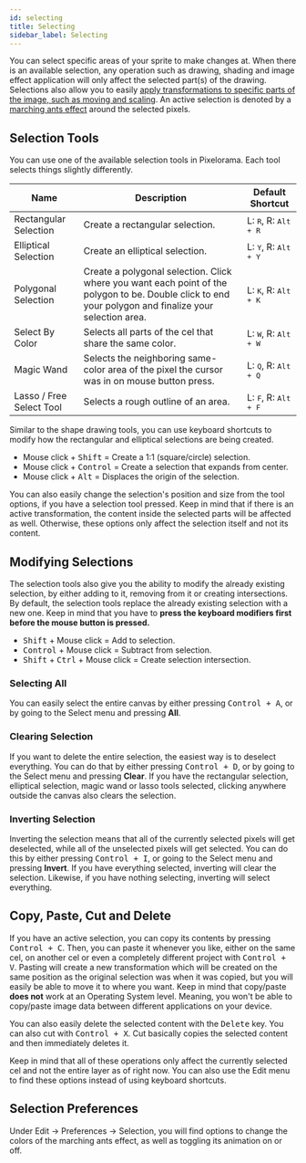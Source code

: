```yaml
---
id: selecting
title: Selecting
sidebar_label: Selecting
---
```


You can select specific areas of your sprite to make changes at. When there is an available selection, any operation such as drawing, shading and image effect application will only affect the selected part(s) of the drawing. Selections also allow you to easily [apply transformations to specific parts of the image, such as moving and scaling](transforming). An active selection is denoted by a [marching ants effect](https://en.wikipedia.org/wiki/Marching_ants) around the selected pixels.

## Selection Tools
You can use one of the available selection tools in Pixelorama. Each tool selects things slightly differently.

| Name      | Description | Default Shortcut |
| ----------- | ----------- | ----------- |
| Rectangular Selection | Create a rectangular selection.| L: <kbd>R</kbd>, R: <kbd> Alt + R</kbd> |
| Elliptical Selection | Create an elliptical selection. | L: <kbd>Y</kbd>, R: <kbd> Alt + Y</kbd> |
| Polygonal Selection | Create a polygonal selection. Click where you want each point of the polygon to be. Double click to end your polygon and finalize your selection area. | L: <kbd>K</kbd>, R: <kbd> Alt + K</kbd> |
| Select By Color | Selects all parts of the cel that share the same color.| L: <kbd>W</kbd>, R: <kbd> Alt + W</kbd> |
| Magic Wand | Selects the neighboring same-color area of the pixel the cursor was in on mouse button press. | L: <kbd>Q</kbd>, R: <kbd> Alt + Q</kbd> |
| Lasso / Free Select Tool | Selects a rough outline of an area. | L: <kbd>F</kbd>, R: <kbd> Alt + F</kbd> |

Similar to the shape drawing tools, you can use keyboard shortcuts to modify how the rectangular and elliptical selections are being created.
- Mouse click + <kbd>Shift</kbd> = Create a 1:1 (square/circle) selection.
- Mouse click + <kbd>Control</kbd> = Create a selection that expands from center.
- Mouse click + <kbd>Alt</kbd> = Displaces the origin of the selection.

You can also easily change the selection's position and size from the tool options, if you have a selection tool pressed. Keep in mind that if there is an active transformation, the content inside the selected parts will be affected as well. Otherwise, these options only affect the selection itself and not its content.

## Modifying Selections
The selection tools also give you the ability to modify the already existing selection, by either adding to it, removing from it or creating intersections. By default, the selection tools replace the already existing selection with a new one. Keep in mind that you have to **press the keyboard modifiers first before the mouse button is pressed.**
- <kbd>Shift</kbd> + Mouse click = Add to selection.
- <kbd>Control</kbd> + Mouse click = Subtract from selection.
- <kbd>Shift</kbd> + <kbd>Ctrl</kbd> + Mouse click = Create selection intersection.

### Selecting All
You can easily select the entire canvas by either pressing <kbd>Control + A</kbd>, or by going to the Select menu and pressing **All**.

### Clearing Selection
If you want to delete the entire selection, the easiest way is to deselect everything. You can do that by either pressing <kbd>Control + D</kbd>, or by going to the Select menu and pressing **Clear**. If you have the rectangular selection, elliptical selection, magic wand or lasso tools selected, clicking anywhere outside the canvas also clears the selection.

### Inverting Selection
Inverting the selection means that all of the currently selected pixels will get deselected, while all of the unselected pixels will get selected. You can do this by either pressing <kbd>Control + I</kbd>, or going to the Select menu and pressing **Invert**. If you have everything selected, inverting will clear the selection. Likewise, if you have nothing selecting, inverting will select everything.

## Copy, Paste, Cut and Delete
If you have an active selection, you can copy its contents by pressing <kbd>Control + C</kbd>. Then, you can paste it whenever you like, either on the same cel, on another cel or even a completely different project with <kbd>Control + V</kbd>. Pasting will create a new transformation which will be created on the same position as the original selection was when it was copied, but you will easily be able to move it to where you want. Keep in mind that copy/paste **does not** work at an Operating System level. Meaning, you won't be able to copy/paste image data between different applications on your device.

You can also easily delete the selected content with the <kbd>Delete</kbd> key. You can also cut with <kbd>Control + X</kbd>. Cut basically copies the selected content and then immediately deletes it.

Keep in mind that all of these operations only affect the currently selected cel and not the entire layer as of right now. You can also use the Edit menu to find these options instead of using keyboard shortcuts.

## Selection Preferences
Under Edit -> Preferences -> Selection, you will find options to change the colors of the marching ants effect, as well as toggling its animation on or off.
